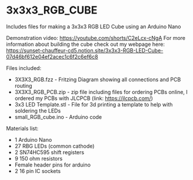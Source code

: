 # 3x3x3_RGB_CUBE
Includes files for making a 3x3x3 RGB LED Cube using an Arduino Nano

Demonstration video: https://youtube.com/shorts/C2eLcx-cNgA
For more information about building the cube check out my webpage here: https://sunset-chauffeur-cd5.notion.site/3x3x3-RGB-LED-Cube-07d46bf612e04ef2acec1c6f2c6ef6c8

Files included:
- 3X3X3_RGB.fzz - Fritzing Diagram showing all connections and PCB routing
- 3X3X3_RGB_PCB.zip - zip file including files for ordering PCBs online, I ordered my PCBs with JLCPCB (link: https://jlcpcb.com/)
- 3x3 LED Template.stl - File for 3d printing a template to help with soldering the LEDs
- small_RGB_cube.ino - Arduino code

Materials list:
- 1 Arduino Nano
- 27 RBG LEDs (common cathode)
- 2 SN74HC595 shift registers
- 9 150 ohm resistors
- Female header pins for arduino
- 2 16 pin IC sockets

  
